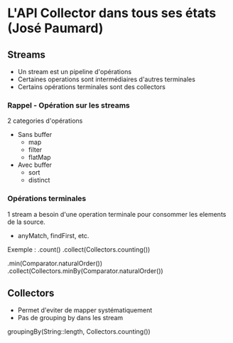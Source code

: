 # L'API Collector dans tous ses états (José Paumard)

## Streams

- Un stream est un pipeline d'opérations
- Certaines operations sont intermédiaires d'autres terminales
- Certains opérations terminales sont des collectors

### Rappel - Opération sur les streams

2 categories d'opérations

- Sans buffer
  - map
  - filter
  - flatMap
- Avec buffer
  - sort
  - distinct

### Opérations terminales

1 stream a besoin d'une operation terminale pour consommer les elements de la source.
- anyMatch, findFirst, etc.

Exemple :
.count()
.collect(Collectors.counting())

.min(Comparator.naturalOrder())
.collect(Collectors.minBy(Comparator.naturalOrder())

## Collectors
- Permet d'eviter de mapper systématiquement
- Pas de grouping by dans les stream

groupingBy(String::length, Collectors.counting())
